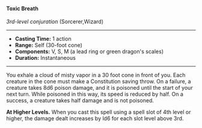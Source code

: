 #### Toxic Breath
*3rd-level conjuration* (Sorcerer,Wizard)
___
- **Casting Time:** 1 action
- **Range:** Self (30-foot cone)
- **Components:** V, S, M (a lead ring or green dragon's scales)
- **Duration:** Instantaneous
---
You exhale a cloud of misty vapor in a 30 foot cone in front of you. Each creature in the cone must make a Constitution saving throw. On a failure, a creature takes 8d6 poison damage, and it is poisoned until the start of your next turn. While poisoned in this way, its speed is reduced by half. On a success, a creature takes half damage and is not poisoned.

**At Higher Levels.** When you cast this spell using a spell slot of 4th level or higher, the damage dealt increases by ld6 for each slot level above 3rd.
